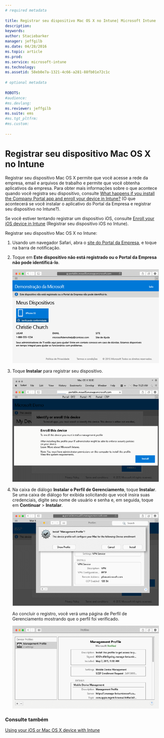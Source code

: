 ```yaml
---
# required metadata

title: Registrar seu dispositivo Mac OS X no Intune| Microsoft Intune
description:
keywords:
author: Staciebarker
manager: jeffgilb
ms.date: 04/28/2016
ms.topic: article
ms.prod:
ms.service: microsoft-intune
ms.technology:
ms.assetid: 58eb0e7a-1321-4c66-a281-88fb01e72c1c

# optional metadata

ROBOTS:
#audience:
#ms.devlang:
ms.reviewer: jeffgilb
ms.suite: ems
#ms.tgt_pltfrm:
#ms.custom:

---
```



# Registrar seu dispositivo Mac OS X no Intune

Registrar seu dispositivo Mac OS X permite que você acesse a rede da empresa, email e arquivos de trabalho e permite que você obtenha aplicativos da empresa. Para obter mais informações sobre o que acontece quando você registra seu dispositivo, consulte [What happens if you install the Company Portal app and enroll your device in Intune?](what-happens-if-you-install-the-company-portal-app-and-enroll-your-device-in-intune-ios.md) (O que acontecerá se você instalar o aplicativo do Portal da Empresa e registrar seu dispositivo no Intune?).

Se você estiver tentando registrar um dispositivo iOS, consulte [Enroll your iOS device in Intune](enroll-your-device-in-intune-ios.md) (Registrar seu dispositivo iOS no Intune).


Registrar seu dispositivo Mac OS X no Intune:

1.  Usando um navegador Safari, abra o [site do Portal da Empresa](https://portal.manage.microsoft.com), e toque na barra de notificação.

2.  Toque em **Este dispositivo não está registrado ou o Portal da Empresa não pode identificá-lo**.

    ![device-not-enrolled](./media/1-macosx-enroll-tap-enroll.png) 

3.  Toque **Instalar** para registrar seu dispositivo.

    ![tap-install-to-enroll](./media/2-macosx-enroll--install-button.png) 

4.  Na caixa de diálogo **Instalar o Perfil de Gerenciamento**, toque **Instalar**. Se uma caixa de diálogo for exibida solicitando que você insira suas credenciais, digite seu nome de usuário e senha e, em seguida, toque em **Continuar** &gt; **Instalar**.

    ![install-management-profile](./media/3-macosx-enroll-tap-install.png) 

    Ao concluir o registro, você verá uma página de Perfil de Gerenciamento mostrando que o perfil foi verificado.

    ![management-profile-verified](./media/4-macosx-enroll-done.png) 

### Consulte também
[Using your iOS or Mac OS X device with Intune](using-your-ios-or-mac-os-x-device-with-intune.md)

<!--HONumber=May16_HO2-->


